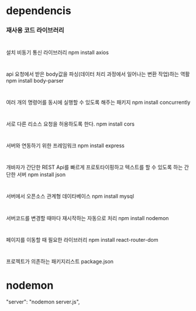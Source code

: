 # dependencis

### 재사용 코드 라이브러리

#
설치
비동기 통신 라이브러리
npm install axios

#
api 요청에서 받은 body값을 파싱(데이터 처리 과정에서 일어나는 변환 작업)하는 역활
npm install body-parser

#
여러 개의 명령어를 동시에 실행할 수 있도록 해주는 패키지
npm install concurrently

#
서로 다른 리소스 요청을 허용하도록 한다.
npm install cors

#
서버와 연동하기 위한 프레임워크
npm install express

#
개바자가 간단한 REST Api를 빠르게 프로토타이핑하고 텍스트를 할 수 있도록 하는 간단한 서버
npm install json

#
서버에서 오픈소스 관계형 데이타베이스
npm install mysql

#
서버코드를 변경할 때마다 재시작하는 자동으로 처리
npm install nodemon

#
페이지를 이동할 때 필요한 라이브러리
npm install react-router-dom

#
프로젝트가 의존하는 패키지리스트
package.json

# nodemon
"server": "nodemon server.js",
